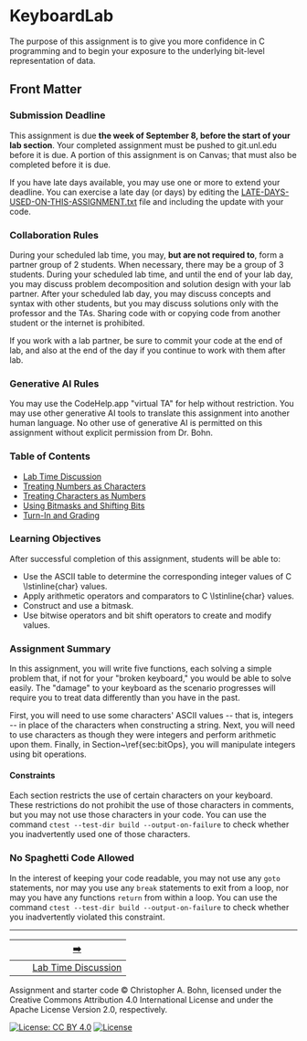 # KeyboardLab

The purpose of this assignment is to give you more confidence in C programming and to begin your exposure to the underlying bit-level representation of data.

## Front Matter

### Submission Deadline

This assignment is due **the week of September 8, before the start of your lab section**.
Your completed assignment must be pushed to git.unl.edu before it is due.
A portion of this assignment is on Canvas; that must also be completed before it is due.

If you have late days available, you may use one or more to extend your deadline.
You can exercise a late day (or days) by editing the [LATE-DAYS-USED-ON-THIS-ASSIGNMENT.txt](LATE-DAYS-USED-ON-THIS-ASSIGNMENT.txt) file and including the update with your code.

### Collaboration Rules

During your scheduled lab time, you may, **but are not required to**, form a partner group of 2 students.
When necessary, there may be a group of 3 students.
During your scheduled lab time, and until the end of your lab day, you may discuss problem decomposition and solution design with your lab partner.
After your scheduled lab day, you may discuss concepts and syntax with other students, but you may discuss solutions only with the professor and the TAs.
Sharing code with or copying code from another student or the internet is prohibited.

If you work with a lab partner, be sure to commit your code at the end of lab, and also at the end of the day if you continue to work with them after lab.

### Generative AI Rules

You may use the CodeHelp.app "virtual TA" for help without restriction.
You may use other generative AI tools to translate this assignment into another human language.
No other use of generative AI is permitted on this assignment without explicit permission from Dr. Bohn.

### Table of Contents

- [Lab Time Discussion](doc/01-lab-time.md)
- [Treating Numbers as Characters](doc/02-numbers-as-characters.md)
- [Treating Characters as Numbers](doc/03-characters-as-numbers.md)
- [Using Bitmasks and Shifting Bits](doc/04-bit-operations.md)
- [Turn-In and Grading](doc/05-grading.md)

### Learning Objectives

After successful completion of this assignment, students will be able to:
- Use the ASCII table to determine the corresponding integer values of C \lstinline{char} values.
- Apply arithmetic operators and comparators to C \lstinline{char} values.
- Construct and use a bitmask.
- Use bitwise operators and bit shift operators to create and modify values.

### Assignment Summary

In this assignment, you will write five functions, each solving a simple problem that, if not for your "broken keyboard," you would be able to solve easily.
The "damage" to your keyboard as the scenario progresses will require you to treat data differently than you have in the past.

First, you will need to use some characters' ASCII values -- that is, integers -- in place of the characters when constructing a string.
Next, you will need to use characters as though they were integers and perform arithmetic upon them.
Finally, in Section~\ref{sec:bitOps}, you will manipulate integers using bit operations.

#### Constraints

Each section restricts the use of certain characters on your keyboard.
These restrictions do not prohibit the use of those characters in comments, but you may not use those characters in your code.
You can use the command `ctest --test-dir build --output-on-failure` to check whether you inadvertently used one of those characters.

### No Spaghetti Code Allowed

In the interest of keeping your code readable, you may not use any `goto` statements,
nor may you use any `break` statements to exit from a loop,
nor may you have any functions `return` from within a loop.
You can use the command `ctest --test-dir build --output-on-failure` to check whether you inadvertently violated this constraint.

---

|                 |                              |         [➡️](doc/01-lab-time.md)          |
|:---------------:|:----------------------------:|:-----------------------------------------:|
|                 |                              | [Lab Time Discussion](doc/01-lab-time.md) |

Assignment and starter code © Christopher A. Bohn,
licensed under the Creative Commons Attribution 4.0 International License
and under the Apache License Version 2.0, respectively.

<!-- [![License: CC BY 4.0](https://licensebuttons.net/l/by/4.0/80x15.png)](https://creativecommons.org/licenses/by/4.0/) -->
[![License: CC BY 4.0](https://img.shields.io/badge/License-CC_BY_4.0-lightgrey.svg)](https://creativecommons.org/licenses/by/4.0/)
[![License](https://img.shields.io/badge/License-Apache_2.0-blue.svg)](https://opensource.org/licenses/Apache-2.0)
